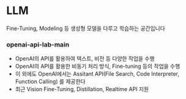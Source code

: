 # LLM
Fine-Tuning, Modeling 등 생성형 모델을 다루고 학습하는 공간입니다


### openai-api-lab-main
-  OpenAI의 API를 활용하여 텍스트, 비전 등 다양한 작업을 수행
-  OpenAI의 API를 활용한 비동기 처리 방식, Fine-tuning 등의 작업을 수행
-  이 외에도 OpenAI에서는 Assitant API(File Search, Code Interpreter, Function Calling) 를 제공한다
-  최근 Vision Fine-Tuning, Distillation, Realtime API 지원
